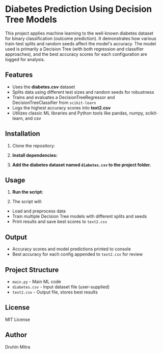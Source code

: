 # Diabetes Prediction Using Decision Tree Models

This project applies machine learning to the well-known diabetes dataset for binary classification (outcome prediction). It demonstrates how various train-test splits and random seeds affect the model's accuracy. The model used is primarily a Decision Tree (with both regression and classifier approaches), and the best accuracy scores for each configuration are logged for analysis.

## Features

- Uses the **diabetes.csv** dataset
- Splits data using different test sizes and random seeds for robustness
- Trains and evaluates a DecisionTreeRegressor and DecisionTreeClassifier from `scikit-learn`
- Logs the highest accuracy scores into **text2.csv**
- Utilizes classic ML libraries and Python tools like pandas, numpy, scikit-learn, and csv

## Installation

1. Clone the repository:


2. **Install dependencies:**

3. **Add the diabetes dataset named `diabetes.csv` to the project folder.**

## Usage

1. **Run the script:**

2. The script will:
- Load and preprocess data
- Train multiple Decision Tree models with different splits and seeds
- Print results and save best scores to `text2.csv`

## Output

- Accuracy scores and model predictions printed to console
- Best accuracy for each config appended to `text2.csv` for review

## Project Structure

- `main.py` - Main ML code
- `diabetes.csv` - Input dataset file (user-supplied)
- `text2.csv` - Output file, stores best results

## License

MIT License

## Author

Druhin Mitra
